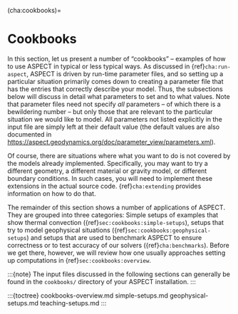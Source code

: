 (cha:cookbooks)=
# Cookbooks
In this section, let us present a number of &ldquo;cookbooks&rdquo; &ndash;
examples of how to use <span class="smallcaps">ASPECT</span> in typical or
less typical ways. As discussed in {ref}`cha:run-aspect`, ASPECT is driven by
run-time parameter files, and so setting up a particular situation primarily
comes down to creating a parameter file that has the entries that correctly describe your model. Thus, the
subsections below will discuss in detail what parameters to set and to what
values. Note that parameter files need not specify *all* parameters &ndash; of
which there is a bewildering number &ndash; but only those that are relevant
to the particular situation we would like to model. All parameters not listed
explicitly in the input file are simply left at their default value (the
default values are also documented in <https://aspect.geodynamics.org/doc/parameter_view/parameters.xml>).

Of course, there are situations where what you want to do is not covered by
the models already implemented. Specifically, you may want to try a different
geometry, a different material or gravity model, or different boundary
conditions. In such cases, you will need to implement these extensions in the
actual source code. {ref}`cha:extending` provides information
on how to do that.

The remainder of this section shows a number of applications of <span
class="smallcaps">ASPECT</span>. They are grouped into three categories:
Simple setups of examples that show thermal convection ({ref}`sec:cookbooks:simple-setups`),
setups that try to model geophysical situations ({ref}`sec:cookbooks:geophysical-setups`) and
setups that are used to benchmark <span class="smallcaps">ASPECT</span> to
ensure correctness or to test accuracy of our solvers ({ref}`cha:benchmarks`).
Before we get there, however, we will review how one usually approaches
setting up computations in {ref}`sec:cookbooks:overview`.

:::{note}
The input files discussed in the following sections can generally be found in the `cookbooks/` directory of your ASPECT installation.
:::

:::{toctree}
cookbooks-overview.md
simple-setups.md
geophysical-setups.md
teaching-setups.md
:::

